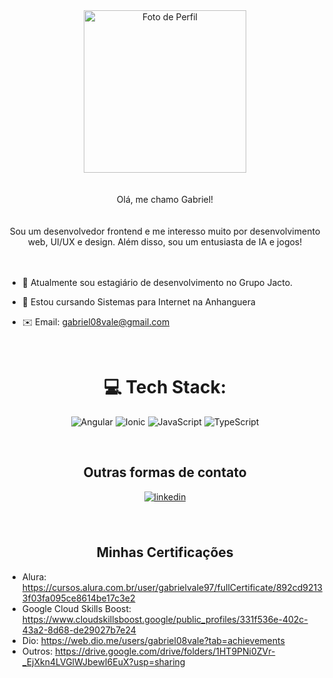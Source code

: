 <div align="center">
<img alt="Foto de Perfil" width="260" height="260" src="https://avatars.githubusercontent.com/u/111702601?v=4"> 
</div>  
<br></br>

  
<div align="center"> Olá, me chamo Gabriel! </div>  
<br></br>

<div align="center"> Sou um desenvolvedor frontend e me interesso muito por desenvolvimento web, UI/UX e design. Além disso, sou um entusiasta de IA e jogos!</div>  
<br></br>


- 🏢 Atualmente sou estagiário de desenvolvimento no Grupo Jacto.  
  

- 🏫 Estou cursando Sistemas para Internet na Anhanguera
  
- ✉️ Email: gabriel08vale@gmail.com

<br/>  

<div align="center">

# 💻 Tech Stack:
![Angular](https://img.shields.io/badge/angular-%23DD0031.svg?style=for-the-badge&logo=angular&logoColor=white) ![Ionic](https://img.shields.io/badge/Ionic-%233880FF.svg?style=for-the-badge&logo=Ionic&logoColor=white)
 ![JavaScript](https://img.shields.io/badge/javascript-%23323330.svg?style=for-the-badge&logo=javascript&logoColor=%23F7DF1E) ![TypeScript](https://img.shields.io/badge/typescript-%23007ACC.svg?style=for-the-badge&logo=typescript&logoColor=white)

<!-- Proudly created with GPRM ( https://gprm.itsvg.in ) -->

<br/>  

## Outras formas de contato  

</div>
  
<div align="center">
</a>
<a href="https://linkedin.com/in/gabriel1vale" target="_blank">
<img src=https://img.shields.io/badge/linkedin-%231E77B5.svg?&style=for-the-badge&logo=linkedin&logoColor=white alt=linkedin style="margin-bottom: 5px;" />
</a>
 
</div>  

<div align="center">
  <br></br>

## Minhas Certificações  

</div>
  
- Alura: https://cursos.alura.com.br/user/gabrielvale97/fullCertificate/892cd92133f03fa095ce8614be17c3e2
- Google Cloud Skills Boost: https://www.cloudskillsboost.google/public_profiles/331f536e-402c-43a2-8d68-de29027b7e24
- Dio: https://web.dio.me/users/gabriel08vale?tab=achievements
- Outros: https://drive.google.com/drive/folders/1HT9PNi0ZVr-_EjXkn4LVGlWJbewI6EuX?usp=sharing

<br/> 
  
</div>

<!-- Feito com auxílio da GPRM ( https://gprm.itsvg.in ) -->

